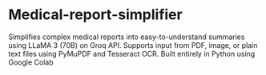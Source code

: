 # Medical-report-simplifier
Simplifies complex medical reports into easy-to-understand summaries using LLaMA 3 (70B) on Groq API. Supports input from PDF, image, or plain text files using PyMuPDF and Tesseract OCR. Built entirely in Python using Google Colab 
